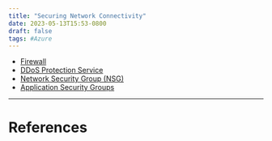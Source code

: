 ```yaml
---
title: "Securing Network Connectivity"
date: 2023-05-13T15:53-0800
draft: false
tags: #Azure
---
```


- [Firewall](../firewall/)
- [DDoS Protection Service](../ddos-protection-service/)
- [Network Security Group (NSG)](../network-security-group--nsg-/)
- [Application Security Groups](../application-security-groups/)


---
# References
